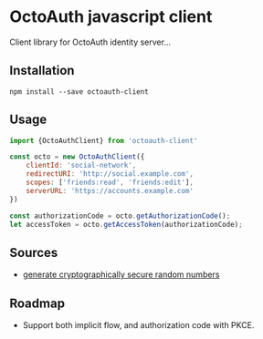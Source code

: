 # OctoAuth javascript client

Client library for OctoAuth identity server...

## Installation

```
npm install --save octoauth-client
```

## Usage

```javascript
import {OctoAuthClient} from 'octoauth-client'

const octo = new OctoAuthClient({
    clientId: 'social-network', 
    redirectURI: 'http://social.example.com', 
    scopes: ['friends:read', 'friends:edit'], 
    serverURL: 'https://accounts.example.com'
})

const authorizationCode = octo.getAuthorizationCode();
let accessToken = octo.getAccessToken(authorizationCode);
```

## Sources

- [generate cryptographically secure random numbers](https://developer.mozilla.org/en-US/docs/Web/API/crypto_property)

## Roadmap

- Support both implicit flow, and authorization code with PKCE.

